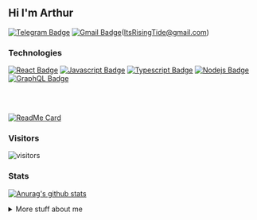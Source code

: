 ## Hi I'm Arthur

[![Telegram Badge](https://img.shields.io/badge/-Telegram-0088CC?style=flat-square&labelColor=E2E2E2&logo=telegram&logoColor=B23121)](https://t.me/ItsRisingTide)
[![Gmail Badge](https://img.shields.io/badge/-Gmail-D44638?style=flat-square&labelColor=E2E2E2&logo=gmail&logoColor=B23121)](mailto:ItsRisingTide@gmail.com)(ItsRisingTide@gmail.com)


### Technologies

<!-- TODO: Make technologies links takes you to repositories -->

[![React Badge](https://img.shields.io/badge/-React-61DBFB?style=for-the-badge&labelColor=black&logo=react&logoColor=61DBFB)](#)
[![Javascript Badge](https://img.shields.io/badge/-Javascript-F0DB4F?style=for-the-badge&labelColor=black&logo=javascript&logoColor=F0DB4F)](#) [![Typescript Badge](https://img.shields.io/badge/-Typescript-007acc?style=for-the-badge&labelColor=black&logo=typescript&logoColor=007acc)](#)
[![Nodejs Badge](https://img.shields.io/badge/-Nodejs-3C873A?style=for-the-badge&labelColor=black&logo=node.js&logoColor=3C873A)](#) [![GraphQL Badge](https://img.shields.io/badge/-GraphQl-e535ab?style=for-the-badge&labelColor=black&logo=node.js&logoColor=e535ab)](#)

<br />
<br />

[![ReadMe Card](https://github-readme-stats.vercel.app/api/pin/?username=ItsRisingTide&repo=Food-API-app-with-react)](https://github.com/ItsRisingTide/Food-API-app-with-react)

### Visitors

![visitors](https://visitor-badge.glitch.me/badge?page_id=ItsRisingTide.ItsRisingTide)

### Stats

[![Anurag's github stats](https://github-readme-stats.vercel.app/api?username=ItsRisingTide&theme=tokyonight)](https://github.com/anuraghazra/github-readme-stats)

<details>
<summary>
  More stuff about me
</summary>

<br >

I love sharing knowledge and putting tutorials, courses and posts together for helping other developers, and tjat's why CoderOne Youtube Channel exists!

#### What is CoderOne?

CoderOne is a youtube channel for learning Web/Mobile development, coding and design. Including new technologies and frameworks and anything really related to development world.
